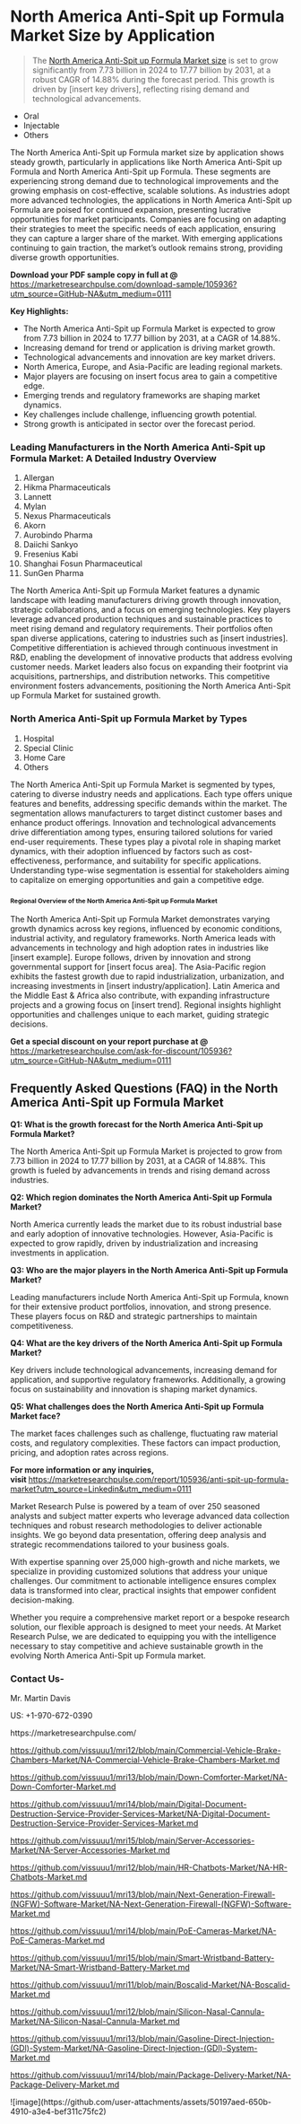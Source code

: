 <h1>North America Anti-Spit up Formula Market&nbsp;Size by Application</h1><blockquote><p>The <a href="https://marketresearchpulse.com/download-sample/105936?utm_source=GitHub-NA&amp;utm_medium=0111">North America Anti-Spit up Formula Market size</a> is set to grow significantly from 7.73 billion in 2024 to 17.77 billion by 2031, at a robust CAGR of 14.88% during the forecast period. This growth is driven by [insert key drivers], reflecting rising demand and technological advancements.</p></blockquote><ul><li>Oral<li> Injectable<li> Others</li></ul><p>The North America Anti-Spit up Formula market size by application shows steady growth, particularly in applications like North America Anti-Spit up Formula and North America Anti-Spit up Formula. These segments are experiencing strong demand due to technological improvements and the growing emphasis on cost-effective, scalable solutions. As industries adopt more advanced technologies, the applications in North America Anti-Spit up Formula are poised for continued expansion, presenting lucrative opportunities for market participants. Companies are focusing on adapting their strategies to meet the specific needs of each application, ensuring they can capture a larger share of the market. With emerging applications continuing to gain traction, the market’s outlook remains strong, providing diverse growth opportunities.</p><p><strong>Download your PDF sample copy in full at @ </strong><a href="https://marketresearchpulse.com/download-sample/105936?utm_source=GitHub-NA&amp;utm_medium=0111">https://marketresearchpulse.com/download-sample/105936?utm_source=GitHub-NA&amp;utm_medium=0111</a></p><p><strong>Key Highlights: </strong></p><ul><li>The North America Anti-Spit up Formula Market is expected to grow from 7.73 billion in 2024 to 17.77 billion by 2031, at a CAGR of 14.88%.</li><li>Increasing demand for trend or application is driving market growth.</li><li>Technological advancements and innovation are key market drivers.</li><li>North America, Europe, and Asia-Pacific are leading regional markets.</li><li>Major players are focusing on insert focus area to gain a competitive edge.</li><li>Emerging trends and regulatory frameworks are shaping market dynamics.</li><li>Key challenges include challenge, influencing growth potential.</li><li>Strong growth is anticipated in sector over the forecast period.</li></ul><h3>Leading Manufacturers in the North America Anti-Spit up Formula Market: A Detailed Industry Overview</h3><ol><li>Allergan</li><li>Hikma Pharmaceuticals</li><li>Lannett</li><li>Mylan</li><li>Nexus Pharmaceuticals</li><li>Akorn</li><li>Aurobindo Pharma</li><li>Daiichi Sankyo</li><li>Fresenius Kabi</li><li>Shanghai Fosun Pharmaceutical</li><li>SunGen Pharma</li></ol><div class="flex max-w-full flex-col flex-grow"><div class="min-h-8 text-message flex w-full flex-col items-end gap-2 whitespace-normal break-words [.text-message+&amp;]:mt-5" dir="auto" data-message-author-role="assistant" data-message-id="fd8432e4-4910-450d-b182-61b7bfb0a01f" data-message-model-slug="gpt-4o"><div class="flex w-full flex-col gap-1 empty:hidden first:pt-[3px]"><div class="markdown prose w-full break-words dark:prose-invert light"><p>The North America Anti-Spit up Formula Market features a dynamic landscape with leading manufacturers driving growth through innovation, strategic collaborations, and a focus on emerging technologies. Key players leverage advanced production techniques and sustainable practices to meet rising demand and regulatory requirements. Their portfolios often span diverse applications, catering to industries such as [insert industries]. Competitive differentiation is achieved through continuous investment in R&amp;D, enabling the development of innovative products that address evolving customer needs. Market leaders also focus on expanding their footprint via acquisitions, partnerships, and distribution networks. This competitive environment fosters advancements, positioning the North America Anti-Spit up Formula Market for sustained growth.</p></div></div></div></div><h3>North America Anti-Spit up Formula Market by Types</h3><ol><li>Hospital<li> Special Clinic<li> Home Care<li> Others</li></ol><div class="flex max-w-full flex-col flex-grow"><div class="min-h-8 text-message flex w-full flex-col items-end gap-2 whitespace-normal break-words [.text-message+&amp;]:mt-5" dir="auto" data-message-author-role="assistant" data-message-id="084470be-0bb7-4664-bddf-5156b4f41249" data-message-model-slug="gpt-4o-mini"><div class="flex w-full flex-col gap-1 empty:hidden first:pt-[3px]"><div class="markdown prose w-full break-words dark:prose-invert light"><p>The North America Anti-Spit up Formula Market is segmented by types, catering to diverse industry needs and applications. Each type offers unique features and benefits, addressing specific demands within the market. The segmentation allows manufacturers to target distinct customer bases and enhance product offerings. Innovation and technological advancements drive differentiation among types, ensuring tailored solutions for varied end-user requirements. These types play a pivotal role in shaping market dynamics, with their adoption influenced by factors such as cost-effectiveness, performance, and suitability for specific applications. Understanding type-wise segmentation is essential for stakeholders aiming to capitalize on emerging opportunities and gain a competitive edge.</p></div></div></div></div><h3><span style="font-size: 11px;">Regional Overview of the North America Anti-Spit up Formula Market</span></h3><div class="flex max-w-full flex-col flex-grow"><div class="min-h-8 text-message flex w-full flex-col items-end gap-2 whitespace-normal break-words [.text-message+&amp;]:mt-5" dir="auto" data-message-author-role="assistant" data-message-id="e9038762-ce64-4e30-91c9-9bd413514231" data-message-model-slug="gpt-4o-mini"><div class="flex w-full flex-col gap-1 empty:hidden first:pt-[3px]"><div class="markdown prose w-full break-words dark:prose-invert light"><p>The North America Anti-Spit up Formula Market demonstrates varying growth dynamics across key regions, influenced by economic conditions, industrial activity, and regulatory frameworks. North America leads with advancements in technology and high adoption rates in industries like [insert example]. Europe follows, driven by innovation and strong governmental support for [insert focus area]. The Asia-Pacific region exhibits the fastest growth due to rapid industrialization, urbanization, and increasing investments in [insert industry/application]. Latin America and the Middle East &amp; Africa also contribute, with expanding infrastructure projects and a growing focus on [insert trend]. Regional insights highlight opportunities and challenges unique to each market, guiding strategic decisions.</p></div></div></div></div><p><strong>Get a special discount on your report purchase at @ </strong><a href="https://marketresearchpulse.com/ask-for-discount/105936?utm_source=GitHub-NA&amp;utm_medium=0111">https://marketresearchpulse.com/ask-for-discount/105936?utm_source=GitHub-NA&amp;utm_medium=0111</a></p><h2>Frequently Asked Questions (FAQ) in the North America Anti-Spit up Formula Market</h2><p><strong>Q1: What is the growth forecast for the North America Anti-Spit up Formula Market?</strong></p><p>The North America Anti-Spit up Formula Market is projected to grow from 7.73 billion in 2024 to 17.77 billion by 2031, at a CAGR of 14.88%. This growth is fueled by advancements in trends and rising demand across industries.</p><p><strong>Q2: Which region dominates the North America Anti-Spit up Formula Market?</strong></p><p>North America currently leads the market due to its robust industrial base and early adoption of innovative technologies. However, Asia-Pacific is expected to grow rapidly, driven by industrialization and increasing investments in application.</p><p><strong>Q3: Who are the major players in the North America Anti-Spit up Formula Market?</strong></p><p>Leading manufacturers include North America Anti-Spit up Formula, known for their extensive product portfolios, innovation, and strong presence. These players focus on R&amp;D and strategic partnerships to maintain competitiveness.</p><p><strong>Q4: What are the key drivers of the North America Anti-Spit up Formula Market?</strong></p><p>Key drivers include technological advancements, increasing demand for application, and supportive regulatory frameworks. Additionally, a growing focus on sustainability and innovation is shaping market dynamics.</p><p><strong>Q5: What challenges does the North America Anti-Spit up Formula Market face?</strong></p><p>The market faces challenges such as challenge, fluctuating raw material costs, and regulatory complexities. These factors can impact production, pricing, and adoption rates across regions.</p><p><strong>For more information or any inquiries, visit&nbsp;</strong><a href="https://marketresearchpulse.com/report/105936/anti-spit-up-formula-market?utm_source=Linkedin&utm_medium=0111">https://marketresearchpulse.com/report/105936/anti-spit-up-formula-market?utm_source=Linkedin&utm_medium=0111</a></p><p>Market Research Pulse is powered by a team of over 250 seasoned analysts and subject matter experts who leverage advanced data collection techniques and robust research methodologies to deliver actionable insights. We go beyond data presentation, offering deep analysis and strategic recommendations tailored to your business goals.</p><p>With expertise spanning over 25,000 high-growth and niche markets, we specialize in providing customized solutions that address your unique challenges. Our commitment to actionable intelligence ensures complex data is transformed into clear, practical insights that empower confident decision-making.</p><p>Whether you require a comprehensive market report or a bespoke research solution, our flexible approach is designed to meet your needs. At Market Research Pulse, we are dedicated to equipping you with the intelligence necessary to stay competitive and achieve sustainable growth in the evolving North America Anti-Spit up Formula market.</p><h3><strong>Contact Us-</strong></h3><p>Mr. Martin Davis</p><p>US: +1-970-672-0390</p><p>https://marketresearchpulse.com/</p><p><a href="https://github.com/vissuuu1/mri12/blob/main/Commercial-Vehicle-Brake-Chambers-Market/NA-Commercial-Vehicle-Brake-Chambers-Market.md">https://github.com/vissuuu1/mri12/blob/main/Commercial-Vehicle-Brake-Chambers-Market/NA-Commercial-Vehicle-Brake-Chambers-Market.md</a></p><p><a href="https://github.com/vissuuu1/mri13/blob/main/Down-Comforter-Market/NA-Down-Comforter-Market.md">https://github.com/vissuuu1/mri13/blob/main/Down-Comforter-Market/NA-Down-Comforter-Market.md</a></p><p><a href="https://github.com/vissuuu1/mri14/blob/main/Digital-Document-Destruction-Service-Provider-Services-Market/NA-Digital-Document-Destruction-Service-Provider-Services-Market.md">https://github.com/vissuuu1/mri14/blob/main/Digital-Document-Destruction-Service-Provider-Services-Market/NA-Digital-Document-Destruction-Service-Provider-Services-Market.md</a></p><p><a href="https://github.com/vissuuu1/mri15/blob/main/Server-Accessories-Market/NA-Server-Accessories-Market.md">https://github.com/vissuuu1/mri15/blob/main/Server-Accessories-Market/NA-Server-Accessories-Market.md</a></p><p><a href="https://github.com/vissuuu1/mri12/blob/main/HR-Chatbots-Market/NA-HR-Chatbots-Market.md">https://github.com/vissuuu1/mri12/blob/main/HR-Chatbots-Market/NA-HR-Chatbots-Market.md</a></p><p><a href="https://github.com/vissuuu1/mri13/blob/main/Next-Generation-Firewall-(NGFW)-Software-Market/NA-Next-Generation-Firewall-(NGFW)-Software-Market.md">https://github.com/vissuuu1/mri13/blob/main/Next-Generation-Firewall-(NGFW)-Software-Market/NA-Next-Generation-Firewall-(NGFW)-Software-Market.md</a></p><p><a href="https://github.com/vissuuu1/mri14/blob/main/PoE-Cameras-Market/NA-PoE-Cameras-Market.md">https://github.com/vissuuu1/mri14/blob/main/PoE-Cameras-Market/NA-PoE-Cameras-Market.md</a></p><p><a href="https://github.com/vissuuu1/mri15/blob/main/Smart-Wristband-Battery-Market/NA-Smart-Wristband-Battery-Market.md">https://github.com/vissuuu1/mri15/blob/main/Smart-Wristband-Battery-Market/NA-Smart-Wristband-Battery-Market.md</a></p><p><a href="https://github.com/vissuuu1/mri11/blob/main/Boscalid-Market/NA-Boscalid-Market.md">https://github.com/vissuuu1/mri11/blob/main/Boscalid-Market/NA-Boscalid-Market.md</a></p><p><a href="https://github.com/vissuuu1/mri12/blob/main/Silicon-Nasal-Cannula-Market/NA-Silicon-Nasal-Cannula-Market.md">https://github.com/vissuuu1/mri12/blob/main/Silicon-Nasal-Cannula-Market/NA-Silicon-Nasal-Cannula-Market.md</a></p><p><a href="https://github.com/vissuuu1/mri13/blob/main/Gasoline-Direct-Injection-(GDl)-System-Market/NA-Gasoline-Direct-Injection-(GDl)-System-Market.md">https://github.com/vissuuu1/mri13/blob/main/Gasoline-Direct-Injection-(GDl)-System-Market/NA-Gasoline-Direct-Injection-(GDl)-System-Market.md</a></p><p><a href="https://github.com/vissuuu1/mri14/blob/main/Package-Delivery-Market/NA-Package-Delivery-Market.md">https://github.com/vissuuu1/mri14/blob/main/Package-Delivery-Market/NA-Package-Delivery-Market.md</a></p>
![image](https://github.com/user-attachments/assets/50197aed-650b-4910-a3e4-bef311c75fc2)
